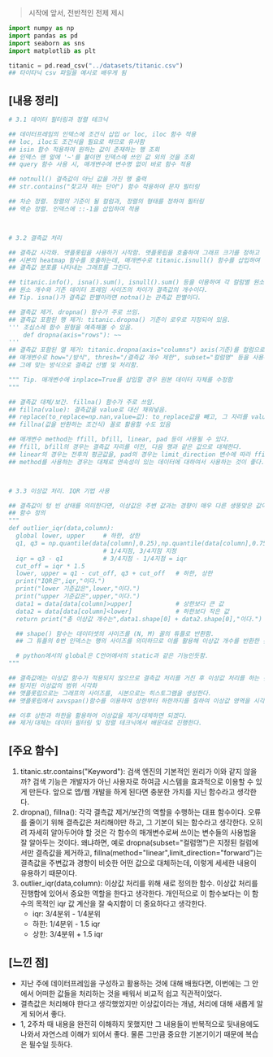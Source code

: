 > 시작에 앞서, 전반적인 전제 제시
```python
import numpy as np
import pandas as pd
import seaborn as sns
import matplotlib as plt

titanic = pd.read_csv("../datasets/titanic.csv")
## 타이타닉 csv 파일을 예시로 배우게 됨
```

## [내용 정리]
```python
# 3.1 데이터 필터링과 정렬 테크닉

## 데이터프레임의 인덱스에 조건식 삽입 or loc, iloc 함수 적용
## loc, iloc도 조건식을 필요로 하므로 유사함
## isin 함수 적용하여 원하는 값이 존재하는 행 조회
## 인덱스 맨 앞에 '~'를 붙이면 인덱스에 쓰인 값 외의 것을 조회
## query 함수 사용 시, 매개변수에 변수명 없이 바로 함수 적용

## notnull() 결측값이 아닌 값을 가진 행 출력
## str.contains("찾고자 하는 단어") 함수 적용하여 문자 필터링

## 차순 정렬. 정렬의 기준이 될 컬럼과, 정렬의 형태를 정하여 필터링
## 역순 정렬. 인덱스에 ::-1을 삽입하여 적용



# 3.2 결측값 처리

## 결측값 시각화. 맷플롯립을 사용하기 시작함. 맷플롯립을 호출하여 그래프 크기를 정하고
## 시본의 heatmap 함수를 호출하는데, 매개변수로 titanic.isnull() 함수를 삽입하여
## 결측값 분포를 나타내는 그래프를 그린다.

## titanic.info(), isna().sum(), isnull().sum() 등을 이용하여 각 컬럼별 원소 개수를 센다.
## 원소 개수와 기존 데이터 프레임 사이즈의 차이가 결측값의 개수이다.
## Tip. isna()가 결측값 판별이라면 notna()는 관측값 판별이다.

## 결측값 제거. dropna() 함수가 주로 쓰임.
## 결측값 포함된 행 제거: titanic.dropna() 기준이 로우로 지정되어 있음.
''' 조심스레 함수 원형을 예측해볼 수 있음.
    def dropna(axis="rows"): ~~
'''
## 결측값 포함된 열 제거: titanic.dropna(axis="columns") axis(기준)를 컬럼으로 지정함.
## 매개변수로 how="/방식", thresh="/결측값 개수 제한", subset="컬럼명" 등을 사용해
## 그에 맞는 방식으로 결측값 선별 및 처리함.

""" Tip. 매개변수에 inplace=True를 삽입할 경우 원본 데이터 자체를 수정함
"""

## 결측값 대체/보간. fillna() 함수가 주로 쓰임.
## fillna(value): 결측값을 value로 대신 채워넣음.
## replace(to_replace=np.nan,value=값): to_replace값을 빼고, 그 자리를 value로 대체함.
## fillna(값을 반환하는 조건식) 꼴로 활용할 수도 있음

## 매개변수 method는 ffill, bfill, linear, pad 등이 사용될 수 있다.
## ffill, bfill의 경우는 결측값 자리를 이전, 다음 행과 같은 값으로 대체한다.
## linear의 경우는 전후의 평균값을, pad의 경우는 limit_direction 변수에 따라 ffill, bfill의 역할을 수행할 수 있다.
## method를 사용하는 경우는 대체로 연속성이 있는 데이터에 대하여서 사용하는 것이 좋다.



# 3.3 이상값 처리. IQR 기법 사용

## 결측값이 텅 빈 상태를 의미한다면, 이상값은 주변 값과는 경향이 매우 다른 생뚱맞은 값이다.
## 함수 정의
"""
def outlier_iqr(data,column):
  global lower, upper     # 하한, 상한
  q1, q3 = np.quantile(data[column],0.25),np.quantile(data[column],0.75)
                          # 1/4지점, 3/4지점 지정
  iqr = q3 - q1           # 3/4지점 - 1/4지점 = iqr
  cut_off = iqr * 1.5
  lower, upper = q1 - cut_off, q3 + cut_off   # 하한, 상한
  print("IQR은",iqr,"이다.")
  print("lower 기준값은",lower,"이다.")
  print("upper 기준값은",upper,"이다.")
  data1 = data[data[column]>upper]            # 상한보다 큰 값
  data2 = data[data[column]<lower]            # 하한보다 작은 값
  return print("총 이상값 개수는",data1.shape[0] + data2.shape[0],"이다.")

  ## shape() 함수는 데이터셋의 사이즈를 (N, M) 꼴의 튜플로 반환함.
  ## 그 튜플의 0번 인덱스는 행의 사이즈를 의미하므로 이를 활용해 이상값 개수를 반환한 것.

  # python에서의 global은 C언어에서의 static과 같은 기능인듯함.
"""

## 결측값에는 이상값 함수가 적용되지 않으므로 결측값 처리를 거친 후 이상값 처리를 하는 것이 순서.
## 탐지된 이상값의 범위 시각화
## 맷플롯립으로는 그래프의 사이즈를, 시본으로는 히스토그램을 생성한다.
## 맷플롯립에서 axvspan()함수를 이용하여 상한부터 하한까지를 칠하여 이상값 영역을 시각화한다.

## 이후 상한과 하한을 활용하여 이상값을 제거/대체하면 되겠다.
## 제거/대체는 데이터 필터링 및 정렬 테크닉에서 배운대로 진행한다.

```


## [주요 함수]
1. titanic.str.contains("Keyword"): 검색 엔진의 기본적인 원리가 이와 같지 않을까? 검색 기능은 개발자가 아닌 사용자로 하여금 시스템을 효과적으로 이용할 수 있게 만든다. 앞으로 앱/웹 개발을 하게 된다면 충분한 가치를 지닌 함수라고 생각한다.
2. dropna(), fillna(): 각각 결측값 제거/보간의 역할을 수행하는 대표 함수이다. 오류를 줄이기 위해 결측값은 처리해야만 하고, 그 기본이 되는 함수라고 생각한다. 오히려 자세히 알아두어야 할 것은 각 함수의 매개변수로써 쓰이는 변수들의 사용법을 잘 알아두는 것이다. 왜냐하면, 예로 dropna(subset="컬럼명")은 지정된 컬럼에서만 결측값을 제거하고, fillna(method="linear",limit_direction="forward")는 결측값을 주변값과 경향이 비슷한 어떤 값으로 대체하는데, 이렇게 세세한 내용이 유용하기 때문이다.
3. outlier_iqr(data,column): 이상값 처리를 위해 새로 정의한 함수. 이상값 처리를 진행함에 있어서 중요한 역할을 한다고 생각한다. 개인적으로 이 함수보다는 이 함수의 목적인 iqr 값 계산을 잘 숙지함이 더 중요하다고 생각한다.
   - iqr: 3/4분위 - 1/4분위
   - 하한: 1/4분위 - 1.5 iqr
   - 상한: 3/4분위 + 1.5 iqr


## [느낀 점]
- 지난 주에 데이터프레임을 구성하고 활용하는 것에 대해 배웠다면, 이번에는 그 안에서 어떠한 값들을 처리하는 것을 배워서 비교적 쉽고 직관적이었다.
- 결측값은 처리해야 한다고 생각했었지만 이상값이라는 개념, 처리에 대해 새롭게 알게 되어서 좋다.
- 1, 2주차 때 내용을 완전히 이해하지 못했지만 그 내용들이 반복적으로 뒷내용에도 나와서 자연스레 이해가 되어서 좋다. 물론 그만큼 중요한 기본기이기 때문에 복습은 필수일 듯하다.


